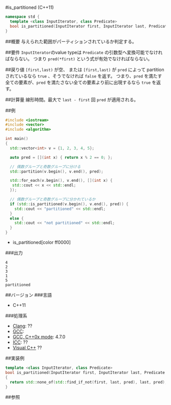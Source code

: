 #is_partitioned (C++11)
```cpp
namespace std {
  template <class InputIterator, class Predicate>
  bool is_partitioned(InputIterator first, InputIterator last, Predicate pred);
}
```

##概要
与えられた範囲がパーティションされているか判定する。


##要件
`InputIterator`のvalue typeは `Predicate` の引数型へ変換可能でなければならない。
つまり `pred(*first)` という式が有効でなければならない。


##戻り値
`[first,last)` が空、 または `[first,last)` が `pred` によって partition されているなら `true` 、そうでなければ `false` を返す。
つまり、`pred` を満たす全ての要素が、`pred` を満たさない全ての要素より前に出現するなら `true` を返す。


##計算量
線形時間。最大で `last - first` 回 `pred` が適用される。

##例
```cpp
#include <iostream>
#include <vector>
#include <algorithm>

int main()
{
  std::vector<int> v = {1, 2, 3, 4, 5};

  auto pred = [](int x) { return x % 2 == 0; };

  // 偶数グループと奇数グループに分ける
  std::partition(v.begin(), v.end(), pred);

  std::for_each(v.begin(), v.end(), [](int x) {
   std::cout << x << std::endl;
  });

  // 偶数グループと奇数グループに分かれているか
  if (std::is_partitioned(v.begin(), v.end(), pred)) {
    std::cout << "partitioned" << std::endl;
  }
  else {
    std::cout << "not partitioned" << std::endl;
  }
}
```
* is_partitioned[color ff0000]

###出力
```
4
2
3
1
5
partitioned
```

##バージョン
###言語
- C++11


###処理系
- [Clang](/implementation#clang.md): ??
- [GCC](/implementation#gcc.md): 
- [GCC, C++0x mode](/implementation#gcc.md): 4.7.0
- [ICC](/implementation#icc.md): ??
- [Visual C++](/implementation#visual_cpp.md) ??


##実装例
```cpp
template <class InputIterator, class Predicate>
bool is_partitioned(InputIterator first, InputIterator last, Predicate pred)
{
  return std::none_of(std::find_if_not(first, last, pred), last, pred);
}
```

##参照


